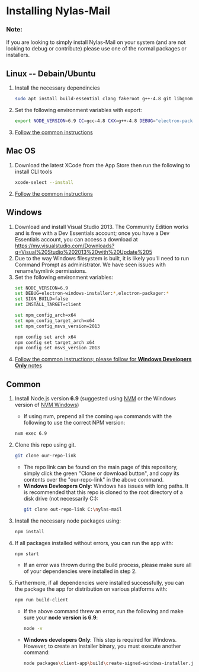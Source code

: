 # Installing Nylas-Mail
### Note:
If you are looking to simply install Nylas-Mail on your system (and are not looking to debug or contribute) please use one of the normal packages or installers.

## Linux -- Debain/Ubuntu
1. Install the necessary dependincies
    ```bash
    sudo apt install build-essential clang fakeroot g++-4.8 git libgnome-keyring-dev xvfb rpm libxext-dev libxtst-dev libxkbfile-dev
    ```
1. Set the following environment variables with export:
    ```bash
    export NODE_VERSION=6.9 CC=gcc-4.8 CXX=g++-4.8 DEBUG="electron-packager:*" INSTALL_TARGET=client
    ```
1. [Follow the common instructions](#common)

## Mac OS
1. Download the latest XCode from the App Store then run the following to install CLI tools
    ```bash
    xcode-select --install
    ```
1. [Follow the common instructions](#common)

## Windows
1. Download and install Visual Studio 2013. The Community Edition works and is free with a Dev Essentials account; once you have a Dev Essentials account, you can access a download at https://my.visualstudio.com/Downloads?q=Visual%20Studio%202013%20with%20Update%205
1. Due to the way Windows filesystem is built, it is likely you'll need to run Command Prompt as administrator. We have seen issues with rename/symlink permissions.
1. Set the following environment variables:
    ```bash
    set NODE_VERSION=6.9
    set DEBUG=electron-windows-installer:*,electron-packager:*
    set SIGN_BUILD=false
    set INSTALL_TARGET=client

    set npm_config_arch=x64
    set npm_config_target_arch=x64
    set npm_config_msvs_version=2013

    npm config set arch x64
    npm config set target_arch x64
    npm config set msvs_version 2013
    ```
1. [Follow the common instructions; please follow for **Windows Developers Only** notes](#common)

## Common
1. Install Node.js version **6.9** (suggested using [NVM](https://github.com/creationix/nvm/blob/master/README.md#install-script) or the Windows version of [NVM Windows](https://github.com/coreybutler/nvm-windows/releases))
    * If using nvm, prepend all the coming `npm` commands with the following to use the correct NPM version:
    ```bash
    nvm exec 6.9
    ```
1. Clone this repo using git.
    ```bash
    git clone our-repo-link
    ```
   * The repo link can be found on the main page of this repository, simply click the green "Clone or download button", and copy its contents over the "our-repo-link" in the above command.
   * **Windows Devleopers Only**: Windows has issues with long paths. It is recommended that this repo is cloned to the root directory of a disk drive (not necessarily C:):
     ```bash
     git clone out-repo-link C:\nylas-mail
     ```
1. Install the necessary node packages using:
    ```bash
    npm install
    ```
1. If all packages installed without errors, you can run the app with:
    ```bash
    npm start
    ```
    * If an error was thrown during the build process, please make sure all of your dependencies were installed in step 2.
    
1. Furthermore, if all dependencies were installed successfully, you can the package the app for distribution on various platforms with:
    ```bash
    npm run build-client
    ```
    * If the above command threw an error, run the following and make sure your **node version is 6.9**:
      ```bash
      node -v
      ```
    * **Windows developers Only**: This step is required for Windows. However, to create an installer binary, you must execute another command:
      ```bash
      node packages\client-app\build\create-signed-windows-installer.js
      ```